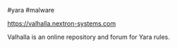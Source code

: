 #yara #malware

https://valhalla.nextron-systems.com

Valhalla is an online repository and forum for Yara rules.